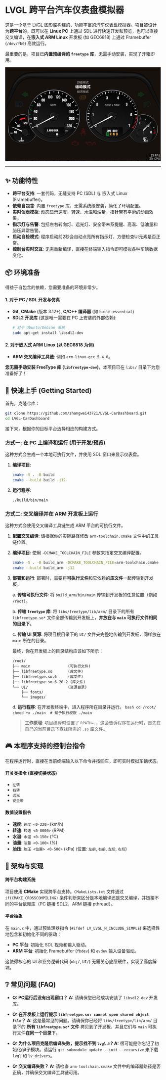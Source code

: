 # LVGL 跨平台汽车仪表盘模拟器

这是一个基于 [LVGL](https://lvgl.io) 图形库构建的、功能丰富的汽车仪表盘模拟器。项目被设计为**跨平台**的，既可以在 **Linux PC** 上通过 SDL 进行快速开发和预览，也可以直接交叉编译，在**嵌入式 ARM Linux** 开发板 (如 GEC6818) 上通过 Framebuffer (`/dev/fb0`) 高效运行。

最重要的是，项目已**内置预编译的 `freetype` 库**，无需手动安装，实现了开箱即用。

![汽车仪表盘运行截图](img/image.png)

---

## ✨ 功能特性

- **跨平台支持**: 一套代码，无缝支持 PC (SDL) 与 嵌入式 Linux (Framebuffer)。
- **依赖自包含**: 内置 `freetype` 库，无需系统级安装，简化了环境配置。
- **实时仪表模拟**: 动态显示速度、转速、水温和油量，指针带有平滑的动画效果。
- **指示灯与告警**: 包括左右转向灯、远光灯、安全带未系提醒、高温、低油量和胎压异常告警。
- **启动自检模式**: 程序启动前2秒会自动点亮所有指示灯，方便检查UI元素是否正常。
- **控制台实时交互**: 无需重新编译，直接在终端输入指令即可模拟各种车辆数据变化。

## 📦 环境准备

得益于自包含的依赖，您需要准备的环境非常少。

#### 1. 对于 PC / SDL 开发与仿真

- **Git**, **CMake** (版本 3.12+), **C/C++ 编译器** (如 `build-essential`)
- **SDL2 开发库** (这是唯一需要在 PC 上安装的外部依赖):
  ```bash
  # 对于 Ubuntu/Debian 系统
  sudo apt-get install libsdl2-dev
  ```

#### 2. 对于嵌入式 ARM Linux (以 GEC6818 为例)

- **ARM 交叉编译工具链**: 例如 `arm-linux-gcc 5.4.0`。

**您无需手动安装 FreeType 库 (`libfreetype-dev`)**，本项目已在 `libs/` 目录下为您准备好了！

## 🚀 快速上手 (Getting Started)

首先，克隆仓库：
```bash
git clone https://github.com/zhangwei43721/LVGL-CarDashboard.git
cd LVGL-CarDashboard
```

接下来，根据你的目标平台选择相应的构建方式。

### 方式一: 在 PC 上编译和运行 (用于开发/预览)

这种方式会生成一个本地可执行文件，并使用 SDL 窗口来显示仪表盘。

1.  **编译项目**:
    ```bash
    cmake -S . -B build
    cmake --build build -j12
    ```

2.  **运行程序**:
    ```bash
    ./build/bin/main
    ```

### 方式二: 交叉编译并在 ARM 开发板上运行

这种方式会使用交叉编译工具链生成 ARM 平台的可执行文件。

1.  **配置交叉编译**:
    请根据你的实际路径修改 `arm-toolchain.cmake` 文件中的工具链位置。

2.  **编译项目**:
    使用 `-DCMAKE_TOOLCHAIN_FILE` 参数来指定交叉编译配置。
    ```bash
    cmake -S . -B build_arm -DCMAKE_TOOLCHAIN_FILE=arm-toolchain.cmake
    cmake --build build_arm -j12
    ```

3.  **部署和运行**:
    部署时，需要将**可执行文件**和它依赖的**库文件**一起传输到开发板。

    a.  **传输可执行文件**:
        将 `build_arm/bin/main` 传输到开发板的任意位置（例如 `/root`）。

    b.  **传输 `freetype` 库**:
        将 `libs/freetype/lib/arm/` 目录下的所有 `libfreetype.so*` 文件全部传输到开发板上，**并放在与 `main` 可执行文件相同的目录下**。

    c.  **传输 UI 资源**:
        将项目根目录下的 `UI/` 文件夹完整地传输到开发板，同样放在 `main` 所在的目录。

    最终，你在开发板上的目录结构应该如下所示：
    ```
    /root/
    ├── main                 (可执行文件)
    ├── libfreetype.so       (库文件)
    ├── libfreetype.so.6     (库文件)
    ├── libfreetype.so.6.20.2 (库文件)
    └── UI/                  (资源目录)
        ├── fonts/
        └── images/
    ```

    d.  **运行程序**:
        在开发板终端中，进入程序所在目录并运行。
        ```bash
        cd /root/
        chmod +x ./main  # 赋予执行权限
        ./main
        ```
    > **工作原理**: 项目编译时设置了 `RPATH=.`，这会告诉程序在运行时，首先在自己的当前目录下查找所需的 `.so` 库文件。


## 🎮 本程序支持的控制台指令

在程序运行时，直接在当前终端输入以下命令并按回车，即可实时模拟车辆状态。

#### 开关类指令 (直接切换状态)

- `左转`
- `右转`
- `远光`
- `安全带`

#### 数值设置指令

- **速度**: `速度 <0-220>` (km/h)
- **转速**: `转速 <0-8000>` (RPM)
- **水温**: `水温 <0-150>` (°C)
- **油量**: `油量 <0-100>` (%)
- **胎压**: `胎压 <位置> <0-500>` (kPa) (位置: `左前`, `右前`, `左后`, `右后`)

## 🔧 架构与实现

#### 跨平台构建系统

项目使用 **CMake** 实现跨平台支持。`CMakeLists.txt` 文件通过 `if(CMAKE_CROSSCOMPILING)` 条件判断来区分是本地编译还是交叉编译，并链接不同的平台依赖库（PC 链接 SDL2，ARM 链接 pthread）。

#### 平台抽象

在 `main.c` 中，通过预处理器指令 (`#ifdef LV_LVGL_H_INCLUDE_SIMPLE`) 来选择性地包含和初始化不同的驱动：
- **PC 平台**: 初始化 SDL 视频和输入驱动。
- **ARM 平台**: 初始化 Framebuffer (`fbdev`) 和 `evdev` 输入设备驱动。

这使得核心的 UI 和业务逻辑代码 (`obj/`, `UI/`) 无需关心底层硬件，实现了高度解耦。

## ❔ 常见问题 (FAQ)

- **Q: PC运行后没有出现窗口？**
  **A:** 请确保您已经成功安装了 `libsdl2-dev` 开发库。

- **Q: 在开发板上运行提示 `libfreetype.so: cannot open shared object file`？**
  **A:** 这是最常见的问题。请确保你已经将 `libs/freetype/lib/arm/` 目录下的 **所有 `libfreetype.so*` 文件** 拷贝到了开发板，并且它们与 `main` 可执行文件**在同一个目录**下。

- **Q: 为什么项目克隆后编译失败，提示找不到 `lvgl.h`?**
  **A:** 很可能是你忘记了初始化git子模块。请运行 `git submodule update --init --recursive` 来下载 `lvgl` 和 `lv_drivers`。

- **Q: 交叉编译失败？**
  **A:** 请检查 `arm-toolchain.cmake` 文件中的编译器路径是否正确，并确保交叉编译工具链可用。